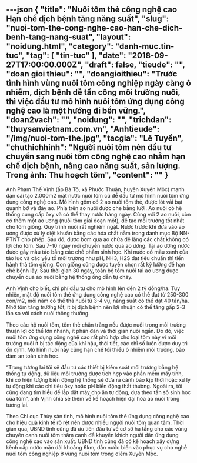 ---json
{
    "title": "Nuôi tôm thẻ công nghệ cao Hạn chế dịch bệnh tăng năng suất",
    "slug": "nuoi-tom-the-cong-nghe-cao-han-che-dich-benh-tang-nang-suat",
    "layout": "noidung.html",
    "category": "danh-muc.tin-tuc",
    "tag": [
        "tin-tuc"
    ],
    "date": "2018-09-27T17:00:00.000Z",
    "draft": false,
    "tieude": "",
    "doan gioi thieu": "",
    "doangioithieu": "Trước tình hình vùng nuôi tôm công nghiệp ngày càng ô nhiễm, dịch bệnh dễ tấn công môi trường nuôi, thì việc đầu tư mô hình nuôi tôm ứng dụng công nghệ cao là một hướng đi bền vững.",
    "doan2vach": "",
    "noidung": "",
    "trichdan": "thuysanvietnam.com.vn",
    "Anhtieude": "/img/nuoi-tom-the.jpg",
    "tacgia": "Lê Tuyến",
    "chuthichhinh": "Người nuôi tôm nên đầu tư chuyển sang nuôi tôm công nghệ cao nhằm hạn chế dịch bệnh, nâng cao năng suất, sản lượng. Trong ảnh: Thu hoạch tôm",
    "__content__": ""
}
---
<p>Anh Phạm Thế Vịnh (ấp B&agrave; T&ocirc;, x&atilde; Phước Thuận, huyện Xuy&ecirc;n Mộc) mạnh dạn cải tạo 2.000m2&nbsp;mặt nước nu&ocirc;i t&ocirc;m cũ để đầu tư m&ocirc; h&igrave;nh nu&ocirc;i t&ocirc;m ứng dụng c&ocirc;ng nghệ cao. M&ocirc; h&igrave;nh gồm c&oacute; 2 ao nu&ocirc;i t&ocirc;m thẻ, được l&oacute;t vải bạt quanh bờ v&agrave; đ&aacute;y ao. Ph&iacute;a tr&ecirc;n ao nu&ocirc;i được che bằng lưới. Ao nu&ocirc;i c&oacute; hệ thống cung cấp &ocirc;xy v&agrave; c&oacute; thể thay nước h&agrave;ng ng&agrave;y. C&ugrave;ng với 2 ao nu&ocirc;i, c&ograve;n c&oacute; th&ecirc;m một ao ương (nu&ocirc;i t&ocirc;m giai đoạn một), để tạo m&ocirc;i trường tốt nhất cho t&ocirc;m giống. Quy tr&igrave;nh nu&ocirc;i rất nghi&ecirc;m ngặt. Nước trước khi đưa v&agrave;o ao ương được xử l&yacute; diệt khuẩn bằng c&aacute;c h&oacute;a chất nằm trong danh mục Bộ NN-PTNT cho ph&eacute;p. Sau đ&oacute;, được bơm qua ao chứa để lắng c&aacute;c chất kh&ocirc;ng c&oacute; lợi cho t&ocirc;m. Sau 7-10 ng&agrave;y mới chuyển nước qua ao ương. Tại ao ương nước được g&acirc;y m&agrave;u tảo bằng c&aacute;c chế phẩm sinh học. Khi nước c&oacute; m&agrave;u xanh của tảo lục v&agrave; c&aacute;c yếu tố m&ocirc;i trường như pH, NH3, H2S đạt ti&ecirc;u chuẩn th&igrave; tiến h&agrave;nh thả t&ocirc;m giống. Con giống cũng được tuyển chọn rất kỹ lưỡng để hạn chế bệnh l&acirc;y. Sau thời gian 30 ng&agrave;y, to&agrave;n bộ t&ocirc;m nu&ocirc;i tại ao ương được chuyển qua ao nu&ocirc;i bằng hệ thống ống dẫn tự chảy.</p>

<p>Anh Vịnh cho biết, chi ph&iacute; đầu tư cho m&ocirc; h&igrave;nh l&ecirc;n đến 2 tỷ đồng/ha. Tuy nhi&ecirc;n, mật độ nu&ocirc;i t&ocirc;m thẻ ứng dụng c&ocirc;ng nghệ cao c&oacute; thể đạt từ 250-300 con/m2, mỗi năm c&oacute; thể thả nu&ocirc;i từ 3-4 vụ, năng suất c&oacute; thể đạt 40 tấn/ha. Nhờ t&ocirc;m tăng trưởng tốt, &iacute;t bị dịch bệnh n&ecirc;n lợi nhuận c&oacute; thể tăng gấp 2-3 lần so với c&aacute;ch nu&ocirc;i th&ocirc;ng thường.</p>

<p>Theo c&aacute;c hộ nu&ocirc;i t&ocirc;m, t&ocirc;m thẻ ch&acirc;n trắng nếu được nu&ocirc;i trong m&ocirc;i trường thuận lợi c&oacute; thể lớn nhanh, &iacute;t ph&acirc;n đ&agrave;n v&agrave; thời gian nu&ocirc;i ngắn. Do đ&oacute;, việc nu&ocirc;i t&ocirc;m ứng dụng c&ocirc;ng nghệ cao rất ph&ugrave; hợp cho loại t&ocirc;m n&agrave;y v&igrave; m&ocirc;i trường nu&ocirc;i &iacute;t bị t&aacute;c động của kh&iacute; hậu, thời tiết, c&aacute;c chỉ số lu&ocirc;n được duy tr&igrave; ổn định. M&ocirc; h&igrave;nh nu&ocirc;i n&agrave;y cũng hạn chế tối thiểu &ocirc; nhiễm m&ocirc;i trường, bảo đảm an to&agrave;n sinh học.</p>

<p>&ldquo;Trong tương lai t&ocirc;i sẽ đầu tư c&aacute;c thiết bị kiểm so&aacute;t m&ocirc;i trường bằng hệ thống tự động, dữ liệu m&ocirc;i trường được t&iacute;ch hợp v&agrave;o phần mềm m&aacute;y t&iacute;nh, khi c&oacute; hiện tượng biến động hệ thống sẽ đưa ra cảnh b&aacute;o kịp thời hoặc xử l&yacute; tự động khi c&aacute;c chỉ ti&ecirc;u &ocirc;xy hoặc pH biến động thất thường. Ngo&agrave;i ra, t&ocirc;i cũng đang t&igrave;m hiểu để lắp đặt m&aacute;y cho ăn tự động, dựa theo tần số sinh học của t&ocirc;m&rdquo;, anh Vịnh chia sẻ th&ecirc;m về kế hoạch hiện đại h&oacute;a ao nu&ocirc;i trong tương lai.</p>

<p>Theo Chi cục Thủy sản tỉnh, m&ocirc; h&igrave;nh nu&ocirc;i t&ocirc;m thẻ ứng dụng c&ocirc;ng nghệ cao cho hiệu quả kinh tế r&otilde; rệt n&ecirc;n được nhiều người nu&ocirc;i t&ocirc;m quan t&acirc;m. Thời gian qua, UBND tỉnh cũng đ&atilde; ưu ti&ecirc;n đầu tư về cơ sở hạ tầng cho c&aacute;c v&ugrave;ng chuy&ecirc;n canh nu&ocirc;i t&ocirc;m th&acirc;m canh để khuyến kh&iacute;ch người d&acirc;n ứng dụng c&ocirc;ng nghệ cao v&agrave;o sản xuất. UBND tỉnh cũng đ&atilde; c&oacute; kế hoạch x&acirc;y dựng k&ecirc;nh cấp nước mặn d&agrave;i khoảng 6km, dẫn nước biển v&agrave;o phục vụ cho nghề nu&ocirc;i t&ocirc;m c&ocirc;ng nghiệp ở v&ugrave;ng nu&ocirc;i t&ocirc;m trọng điểm Xuy&ecirc;n Mộc.</p>
